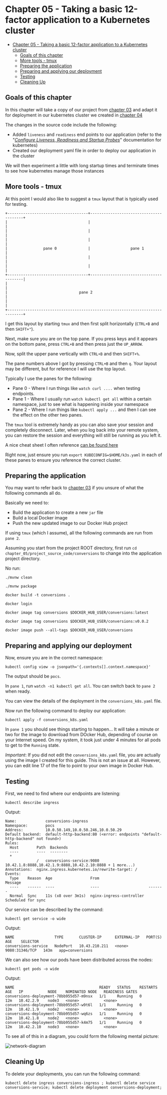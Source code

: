 # Chapter 05 - Taking a basic 12-factor application to a Kubernetes cluster

- [Chapter 05 - Taking a basic 12-factor application to a Kubernetes cluster](#chapter-05---taking-a-basic-12-factor-application-to-a-kubernetes-cluster)
  - [Goals of this chapter](#goals-of-this-chapter)
  - [More tools - tmux](#more-tools---tmux)
  - [Preparing the application](#preparing-the-application)
  - [Preparing and applying our deployment](#preparing-and-applying-our-deployment)
  - [Testing](#testing)
  - [Cleaning Up](#cleaning-up)

## Goals of this chapter

In this chapter will take a copy of our project from [chapter 03](../chapter_03/README.md) and adapt it for deployment in our kubernetes cluster we created in [chapter 04](../chapter_04/README.md)

The changes in the source code include the following:

* Added `liveness` and `readiness` end points to our application (refer to the "_[Configure Liveness, Readiness and Startup Probes](https://kubernetes.io/docs/tasks/configure-pod-container/configure-liveness-readiness-startup-probes/)_" documentation for kubernetes)
* Created our deployment yaml file in order to deploy our application in the cluster

We will then experiment a little with long startup times and terminate times to see how kubernetes manage those instances

## More tools - tmux

At this point I would also like to suggest a `tmux` layout that is typically used for testing. 

```text
+------------------------------------+----------------------------------------+
|                                    |                                        |
|                                    |                                        |
|                                    |                                        |
|                pane 0              |                  pane 1                |
|                                    |                                        |
|                                    |                                        |
+------------------------------------+----------------------------------------|
|                                                                             |
|                                pane 2                                       |
|                                                                             |
+-----------------------------------------------------------------------------+
```

I get this layout by starting `tmux` and then first split horizontally (`CTRL+B` and then `SHIFT+"`).

Next, make sure you are on the top pane. If you press keys and it appears on the bottom pane, press `CTRL+B` and then press just the `UP_ARROW`.

Now, split the upper pane vertically with `CTRL+B` and then `SHIFT+%`.

The pane numbers above I got by pressing `CTRL+B` and then `q`. Your layout may be different, but for reference I will use the top layout.

Typically I use the panes for the following:

* Pane 0 - Where I run things like `watch curl ....` when testing endpoints.
* Pane 1 - Where I usually run `watch kubectl get all` within a certain namespace, just to see what is happening inside your namespace
* Pane 2 - Where I run things like `kubectl apply ...` and then I can see the effect on the other two panes.

The `tmux` tool is extremely handy as you can also save your session and completely disconnect. Later, when you log back into your remote system, you can restore the session and everything will still be running as you left it.

A nice cheat sheet I often reference [can be found here](https://tmuxcheatsheet.com/)

Right now, just ensure you run `export KUBECONFIG=$HOME/k3s.yaml` in each of these panes to ensure you reference the correct cluster.

## Preparing the application

You may want to refer back to [chapter 03](../chapter_03/README.md) if you unsure of what the following commands all do.

Basically we need to:

* Build the application to create a new `jar` file
* Build a local Docker image
* Push the new updated image to our Docker Hub project

If using `tmux` (which I assume), all the following commands are run from `pane 2`.

Assuming you start from the project ROOT directory, first run `cd chapter_05/project_source_code/conversions` to change into the application project directory.

No run:

```shell
./mvnw clean

./mvnw package

docker build -t conversions .

docker login

docker image tag conversions $DOCKER_HUB_USER/conversions:latest

docker image tag conversions $DOCKER_HUB_USER/conversions:v0.0.2

docker image push --all-tags $DOCKER_HUB_USER/conversions
```

## Preparing and applying our deployment

Now, ensure you are in the correct namespace:

```shell
kubectl config view -o jsonpath='{.contexts[].context.namespace}'
```

The output should be `pocs`.

In `pane 1`, run `watch -n1 kubectl get all`. You can switch back to `pane 2` when ready.

You can view the details of the deployment in the `conversions_k8s.yaml` file.

Now run the following command to deploy our application:

```shell
kubectl apply -f conversions_k8s.yaml
```

In `pane 1` you should see things starting to happen... It will take a minute or two for the image to download from DOcker Hub, depending of course on your Internet speed. On my system, it took just under 4 minutes for all pods to get to the `Running` state.

_*Important*_: If you did not edit the `conversions_k8s.yaml` file, you are actually using the image I created for this guide. This is not an issue at all. However, you can edit line 17 of the file to point to your own image in Docker Hub.

## Testing

First, we need to find where our endpoints are listening:

```shell
kubectl describe ingress
```

Output:

```text
Name:             conversions-ingress
Namespace:        pocs
Address:          10.0.50.149,10.0.50.246,10.0.50.29
Default backend:  default-http-backend:80 (<error: endpoints "default-http-backend" not found>)
Rules:
  Host        Path  Backends
  ----        ----  --------
  *
              /   conversions-service:9080   10.42.1.8:8888,10.42.1.9:8888,10.42.2.10:8888 + 1 more...)
Annotations:  nginx.ingress.kubernetes.io/rewrite-target: /
Events:
  Type    Reason  Age                 From                      Message
  ----    ------  ----                ----                      -------
  Normal  Sync    11s (x8 over 3m1s)  nginx-ingress-controller  Scheduled for sync
```

Our service can be described by the command:

```shell
kubectl get service -o wide
```

Output:

```text
NAME                  TYPE       CLUSTER-IP      EXTERNAL-IP   PORT(S)          AGE    SELECTOR
conversions-service   NodePort   10.43.210.211   <none>        9080:31346/TCP   143m   app=conversions
```

We can also see how our pods have been distributed across the nodes:

```shell
kubectl get pods -o wide
```

Output:

```text
NAME                                      READY   STATUS    RESTARTS   AGE   IP           NODE    NOMINATED NODE   READINESS GATES
conversions-deployment-78bb955d57-m9nsx   1/1     Running   0          12m   10.42.2.9    node3   <none>           <none>
conversions-deployment-78bb955d57-w9t6l   1/1     Running   0          12m   10.42.1.9    node2   <none>           <none>
conversions-deployment-78bb955d57-wq6zs   1/1     Running   0          12m   10.42.1.8    node2   <none>           <none>
conversions-deployment-78bb955d57-k4m75   1/1     Running   0          12m   10.42.2.10   node3   <none>           <none>
```

To see all of this in a diagram, you could form the following mental picture:

![network-diagram](network_traffic.png)

## Cleaning Up

To delete your deployments, you can run the following command:

```shell
kubectl delete ingress conversions-ingress ; kubectl delete service conversions-service; kubectl delete deployment conversions-deployment; 
```

